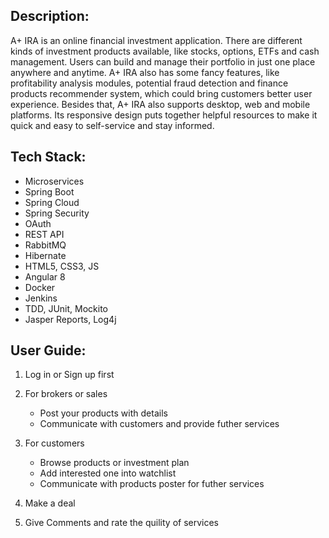## Description:
A+ IRA is an online financial investment application. There are different kinds of investment products available, like stocks, options, ETFs and cash management. Users can build and manage their portfolio in just one place anywhere and anytime. A+ IRA also has some fancy features, like profitability analysis modules, potential fraud detection and finance products recommender system, which could bring customers better user experience. Besides that, A+ IRA also supports desktop, web and mobile platforms. Its responsive design puts together helpful resources to make it quick and easy to self-service and stay informed.

## Tech Stack:
* Microservices 
* Spring Boot 
* Spring Cloud
* Spring Security
* OAuth
* REST API
* RabbitMQ
* Hibernate
* HTML5, CSS3, JS
* Angular 8
* Docker
* Jenkins
* TDD, JUnit, Mockito
* Jasper Reports, Log4j

## User Guide:
1. Log in or Sign up first

2. For brokers or sales
   - Post your products with details
   - Communicate with customers and provide futher services
   
3. For customers
   - Browse products or investment plan
   - Add interested one into watchlist
   - Communicate with products poster for futher services

4. Make a deal

5. Give Comments and rate the quility of services
